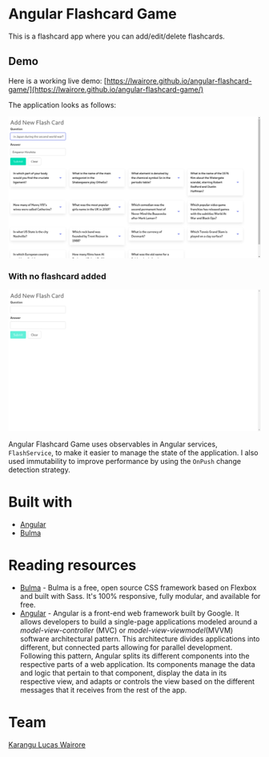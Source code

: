 # Angular Flashcard Game

This is a flashcard app where you can add/edit/delete flashcards.

## Demo
Here is a working live demo: [https://lwairore.github.io/angular-flashcard-game/](https://lwairore.github.io/angular-flashcard-game/)

The application looks as follows:

![This image displays Angular Flashcard Game app](src/assets/demo/angular-flashcard-game.png)

### With no flashcard added
![This image displays how Angular Flashcard Game app looks like without any added flashcard](src/assets/demo/without-any-flashcard-added.png)

Angular Flashcard Game uses observables in Angular services, `FlashService`, to make it easier to manage the state of the application. I also used immutability to improve performance by using the `OnPush` change detection strategy.

# Built with
- [Angular](https://angular.io/)
- [Bulma](https://bulma.io/)

# Reading resources
- [Bulma](https://bulma.io/) - Bulma is a free, open source CSS framework based on Flexbox and built with Sass. It's 100% responsive, fully modular, and available for free.
- [Angular](https://angular.io/) - Angular is a front-end web framework built by Google. It allows developers to build a single-page applications modeled around a *model-view-controller* (MVC) or *model-view-viewmodel*(MVVM) software architectural pattern. This architecture divides applications into different, but connected parts allowing for parallel development. Following this pattern, Angular splits its different components into the respective parts of a web application. Its components manage the data and logic that pertain to that component, display the data in its respective view, and adapts or controls the view based on the different messages that it receives from the rest of the app.

# Team
[Karangu Lucas Wairore](https://github.com/lwairore)
